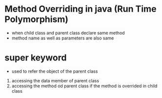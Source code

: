 # Method Overriding in java (Run Time Polymorphism)
- when child class and parent class declare same method
- method name as well as parameters are also same

# super keyword
- used to refer the object of the parent class
1. accessing the data member of parent class
2. accessing the method od parent class if the method is overrided in child class